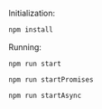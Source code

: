 Initialization:
```sh
npm install
```

Running:
```
npm run start

npm run startPromises

npm run startAsync
```